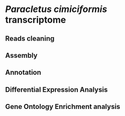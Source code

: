 # *Paracletus cimiciformis* transcriptome


## Reads cleaning

## Assembly

## Annotation

## Differential Expression Analysis

## Gene Ontology Enrichment analysis



